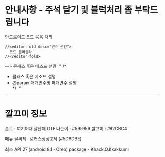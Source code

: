 # 안내사항 - 주석 달기 및 블럭처리 좀 부탁드립니다
    
안드로이드 코드 묶음 처리
```
//<editor-fold desc="변수 선언">   
  코드 블라블라   
//</editor-fold>   
```
-->
클래스 혹은 메소드 설명
'''
/*   
* 클래스 혹은 메소드 설명   
* @param 매개변수명 매개변수 설명   
*/ 
'''
   
***

# 깔끄미 정보
폰트 : 여기어때 잘난체 OTF
나는야 : #595959
깔끄미 : #82CBC4

메뉴 글씨체 : 로커스상상고딕 (#5D6DBE)

최소 API 27 (android 8.1 - Oreo)
package - Khack.Q.Kkakkumi
